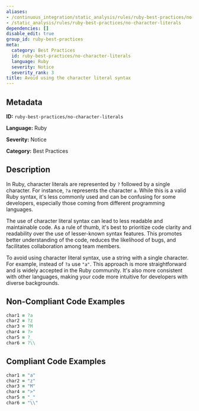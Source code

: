 ```yaml
---
aliases:
- /continuous_integration/static_analysis/rules/ruby-best-practices/no-character-literals
- /static_analysis/rules/ruby-best-practices/no-character-literals
dependencies: []
disable_edit: true
group_id: ruby-best-practices
meta:
  category: Best Practices
  id: ruby-best-practices/no-character-literals
  language: Ruby
  severity: Notice
  severity_rank: 3
title: Avoid using the character literal syntax
---
```

<!--  SOURCED FROM https://github.com/DataDog/datadog-static-analyzer-rule-docs -->


## Metadata
**ID:** `ruby-best-practices/no-character-literals`

**Language:** Ruby

**Severity:** Notice

**Category:** Best Practices

## Description
In Ruby, character literals are represented by `?` followed by a single character. For instance, `?a` represents the character `a`. While this is a valid Ruby syntax, it's less commonly used and can be confusing for some developers, especially those coming from different programming languages.

The use of character literal syntax can lead to less readable and maintainable code. As a rule of thumb, it's best to prioritize code clarity and readability over the use of lesser-known syntax features. This promotes better understanding of the code, reduces the likelihood of bugs, and facilitates collaboration among team members.

To avoid using character literal syntax, use a string with a single character. For example, instead of `?a` use `"a"`. This approach is more straightforward and is widely accepted in the Ruby community. It's also more consistent with other languages, making your code more intuitive for developers with diverse backgrounds.

## Non-Compliant Code Examples
```ruby
char1 = ?a
char2 = ?z
char3 = ?M
char4 = ?>
char5 = ?_
char6 = ?\\
```

## Compliant Code Examples
```ruby
char1 = "a"
char2 = "z"
char3 = "M"
char4 = ">"
char5 = "_"
char6 = "\\"
```
